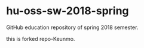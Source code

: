 # hu-oss-sw-2018-spring
GitHub education repository of spring 2018 semester.

this is forked repo-Keunmo.
